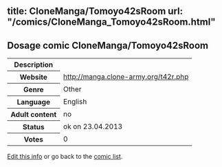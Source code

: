 title: CloneManga/Tomoyo42sRoom
url: "/comics/CloneManga_Tomoyo42sRoom.html"
---
Dosage comic CloneManga/Tomoyo42sRoom
-----------------------------------------

<table class="comicinfo">
<tr>
<th>Description</th><td></td>
</tr>
<tr>
<th>Website</th><td><a href="http://manga.clone-army.org/t42r.php">http://manga.clone-army.org/t42r.php</a></td>
</tr>
<tr>
<th>Genre</th><td>Other</td>
</tr>
<tr>
<th>Language</th><td>English</td>
</tr>
<tr>
<th>Adult content</th><td>no</td>
</tr>
<tr>
<th>Status</th><td>ok on 23.04.2013</td>
</tr>
<tr>
<th>Votes</th><td>0</div></td>
</tr>
</table>

[Edit this info](/comics/CloneManga_Tomoyo42sRoom_edit.html) or go back to the [comic list](../comic-index.html).
